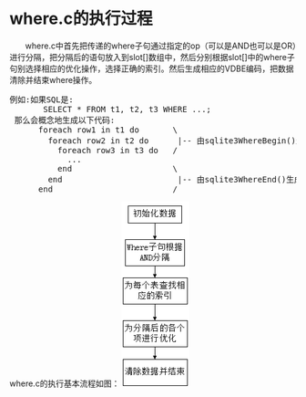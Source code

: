 # where.c的执行过程
&nbsp;&nbsp;&nbsp;&nbsp;&nbsp;&nbsp;&nbsp;where.c中首先把传递的where子句通过指定的op（可以是AND也可以是OR）进行分隔，把分隔后的语句放入到slot[]数组中，然后分别根据slot[]中的where子句别选择相应的优化操作，选择正确的索引。然后生成相应的VDBE编码，把数据清除并结束where操作。
<pre>
例如:如果SQL是:
       SELECT * FROM t1, t2, t3 WHERE ...;
 那么会概念地生成以下代码:
      foreach row1 in t1 do       \
        foreach row2 in t2 do      |-- 由sqlite3WhereBegin()生成
          foreach row3 in t3 do   /
            ...
          end                     \
        end                        |-- 由sqlite3WhereEnd()生成
      end                         /
</pre>
where.c的执行基本流程如图：
<img src="process.png"/>
